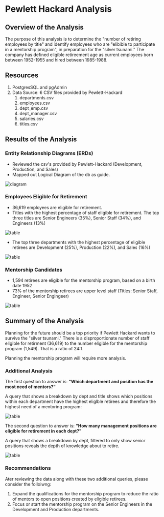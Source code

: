 # Pewlett Hackard Analysis

## Overview of the Analysis
The purpose of this analysis is to determine the "number of retiring employees by title" and identify employees who are "elibible to participate in a mentorship program", in preparation for the "silver tsunami."  The company has defined eligible retireement age as current employees born between 1952-1955 and hired between 1985-1988.

## Resources
1. PostgresSQL and pgAdmin
2.  Data Source: 6 CSV files provided by Pewlett-Hackard
    1.  departments.csv
    2.  employees.csv
    3.  dept_emp.csv
    4.  dept_manager.csv
    5.  salaries.csv
    6.  titles.csv

## Results of the Analysis
### Entity Relationship Diagrams (ERDs)
- Reviewed the csv's provided by Pewlett-Hackard (Development, Production, and Sales)
- Mapped out Logical Diagram of the db as guide.
  
![diagram](/analysis-project/EmployeeDB.png)

### Employees Eligible for Retirement

- 36,619 employees are eligible for retirement.
- Titles with the highest percentage of staff eligible for retirement. The top three titles are Senior Engineers (35%), Senior Staff (34%), and Engineers (13%)

![table](/analysis-project/retiree-by-title.png)
- The top three departments with the highest percentage of eligible retirees are Development (25%), Production (22%), and Sales (16%)
  
![table](/analysis-project/eligible-by-dept.png)

### Mentorship Candidates

- 1,594 retirees are eligible for the mentorship program, based on a birth date 1952
- 73% of the mentorship retirees are upper level staff (Titles: Senior Staff, Engineer, Senior Engingeer) 
  
![table](/analysis-project/mentorship-eligible-by-title.png)

## Summary of the Analysis
Planning for the future should be a top priority if Pewlett Hackard wants to survive the "silver tsunami." There is a disproportionate number of staff eligible for retirment (36,619) to the number eligible for the mentorship program (1,549). That is a ratio of 24:1.

Planning the mentorship program will require more analysis. 

### Additional Analysis

The first question to answer is: __"Which department and position has the most need of mentors?"__ 

A query that shows a breakdown by dept and title shows which positions within each department have the highest eliglble retirees and therefore the highest need of a mentoring program:

![table](/analysis-project/eligible-by-dept-title.png)

The second question to answer is: __"How many management positions are eligible for retirement in each dept?"__

A query that shows a breakdown by dept, filtered to only show senior positions reveals the depth of knowledge about to retire. 

![table](/analysis-project/eligible-mgmt-by-dept-title.png)


### Recommendations 
Ater reviewing the data along with these two additional queries, please consider the folloiwng:
1. Expand the qualifications for the mentorship program to reduce the ratio of mentors to open positions created by eligible retirees.
2. Focus or start the mentorship program on the Senior Engineers in the Development and Production departments. 

